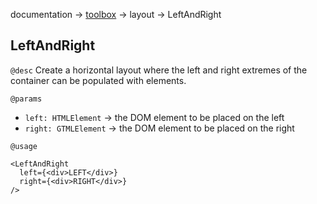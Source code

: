 documentation → [toolbox](../toolbox.md) → layout → LeftAndRight

## LeftAndRight

`@desc` Create a horizontal layout where the left and right extremes of the container can be populated with elements.

`@params`
- `left: HTMLElement` → the DOM element to be placed on the left
- `right: GTMLElement` → the DOM element to be placed on the right

`@usage`
```
<LeftAndRight 
  left={<div>LEFT</div>}
  right={<div>RIGHT</div>}
/>
```
